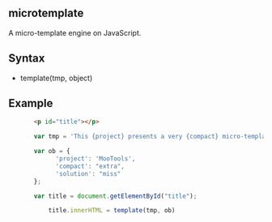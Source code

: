 microtemplate
-------------

A micro-template engine on JavaScript.

Syntax
------

* template(tmp, object)


Example
--------

```html
       <p id="title"></p>
```

```js       
       var tmp = 'This {project} presents a very {compact} micro-templating {solution} creating for learning purposes';

       var ob = {
             'project': 'MooTools',
             'compact': "extra",
             'solution': "miss"  
       };

       var title = document.getElementById("title");

           title.innerHTML = template(tmp, ob)  
```
